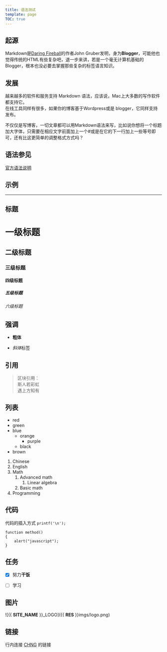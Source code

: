 ```yaml
---
title: 语法测试
template: page
TOC: true
---
```

## 起源

Markdown是[Daring Fireball](http://daringfireball.net/projects/markdown/syntax)的作者John Gruber发明，身为**Blogger**，可能他也觉得传统的HTML有些复杂吧，退一步来讲，若是一个毫无计算机基础的Blogger，根本也没必要去掌握那些复杂的标签语言知识。

## 发展

越来越多的软件和服务支持 Markdown 语法，应该说，Mac上大多数的写作软件都支持它。  
在线工具同样有很多，如果你的博客基于Wordpress或是 blogger，它同样支持发布。

不仅仅是写博客，一切文章都可以用Markdown语法来写，比如说你想将一个标题加大字体，只需要在相应文字前面加上一个#或是在它的下一行加上一些等号即可，还有比这更简单的调整格式方式吗？

## 语法参见

[官方语法说明](http://daringfireball.net/projects/markdown/syntax)

## 示例

---

## 标题

# 一级标题

## 二级标题

### 三级标题

#### 四级标题

##### 五级标题

###### 六级标题

## 强调

- **粗体**

- *斜体*标签

## 引用

> 区块引用：  
斯人若彩虹  
遇上方知有

## 列表


- red
- green
- blue
    - orange
        - purple
    - black
- brown


1. Chinese
2. English
3. Math
    1. Advanced math
        1. Linear algebra
    2. Basic math
4. Programming

## 代码

代码的插入方式 `printf('\n');`

```
function method()
{
    alert("javascript");
}
```

## 任务

- [x] 努力**干饭**
- [ ] 学习


## 图片

![{{ __SITE_NAME__ }}_LOGO]({{ __RES__ }}imgs/logo.png)

## 链接

行内连接 [CHNG](https://chng.fun/) 的链接
